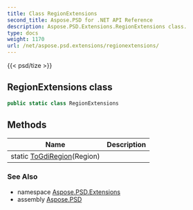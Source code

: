 ```yaml
---
title: Class RegionExtensions
second_title: Aspose.PSD for .NET API Reference
description: Aspose.PSD.Extensions.RegionExtensions class. 
type: docs
weight: 1170
url: /net/aspose.psd.extensions/regionextensions/
---
```

{{< psd/tize >}}
## RegionExtensions class

```csharp
public static class RegionExtensions
```

## Methods

| Name | Description |
| --- | --- |
| static [ToGdiRegion](../../aspose.psd.extensions/regionextensions/togdiregion/)(Region) |  |

### See Also

* namespace [Aspose.PSD.Extensions](../../aspose.psd.extensions/)
* assembly [Aspose.PSD](../../)


